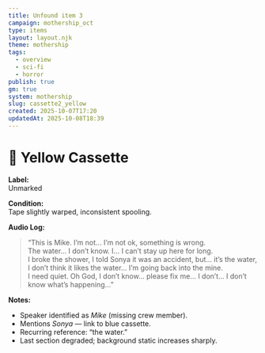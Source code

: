 ```yaml
---
title: Unfound item 3
campaign: mothership_oct
type: items
layout: layout.njk
theme: mothership
tags:
  - overview
  - sci-fi
  - horror
publish: true
gm: true
system: mothership
slug: cassette2_yellow
created: 2025-10-07T17:20
updatedAt: 2025-10-08T18:39
---
```

# 📼 Yellow Cassette

**Label:**  
Unmarked

**Condition:**  
Tape slightly warped, inconsistent spooling.

**Audio Log:**  
> “This is Mike. I’m not... I’m not ok, something is wrong.  
> The water... I don’t know. I… I can’t stay up here for long.  
> I broke the shower, I told Sonya it was an accident, but... it’s the water,  
> I don’t think it likes the water... I’m going back into the mine.  
> I need quiet. Oh God, I don’t know... please fix me... I don’t... I don’t know what’s happening...”

**Notes:**  
- Speaker identified as *Mike* (missing crew member).  
- Mentions *Sonya* — link to blue cassette.  
- Recurring reference: “the water.”  
- Last section degraded; background static increases sharply.
